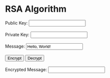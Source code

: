 <!DOCTYPE html>
<html>
<head>
	<title>RSA Algorithm</title>
</head>
<body>
	<h1>RSA Algorithm</h1>
	<label for="publicKey">Public Key:</label>
	<input type="text" id="publicKey" readonly><br><br>
	<label for="privateKey">Private Key:</label>
	<input type="text" id="privateKey" readonly><br><br>
	<label for="message">Message:</label>
	<input type="text" id="message" value="Hello, World!"><br><br>
	<button onclick="encryptMessage()">Encrypt</button>
	<button onclick="decryptMessage()">Decrypt</button><br><br>
	<label for="encryptedMessage">Encrypted Message:</label>
	<input type="text" id="encryptedMessage" readonly><br><br>
	
